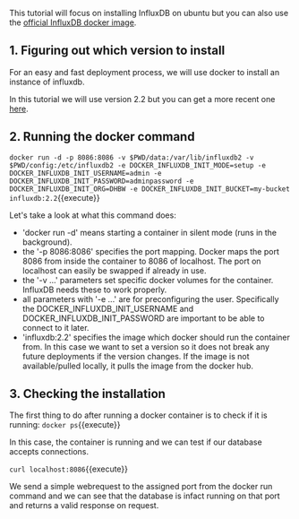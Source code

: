 

This tutorial will focus on installing InfluxDB on ubuntu but you can also use the [official InfluxDB docker image](https://hub.docker.com/_/influxdb/).

## 1. Figuring out which version to install

For an easy and fast deployment process, we will use docker to install an instance of influxdb.

In this tutorial we will use version 2.2 but you can get a more recent one [here](https://hub.docker.com/_/influxdb/).

## 2. Running the docker command
 
`docker run -d -p 8086:8086 -v $PWD/data:/var/lib/influxdb2 -v $PWD/config:/etc/influxdb2 -e DOCKER_INFLUXDB_INIT_MODE=setup -e DOCKER_INFLUXDB_INIT_USERNAME=admin -e DOCKER_INFLUXDB_INIT_PASSWORD=adminpassword -e DOCKER_INFLUXDB_INIT_ORG=DHBW -e DOCKER_INFLUXDB_INIT_BUCKET=my-bucket influxdb:2.2`{{execute}}

Let's take a look at what this command does:
 - 'docker run -d' means starting a container in silent mode (runs in the background).
 - the '-p 8086:8086' specifies the port mapping. Docker maps the port 8086 from inside the container to 8086 of localhost. The port on localhost can easily be swapped if already in use.
 - the '-v ...' parameters set specific docker volumes for the container. InfluxDB needs these to work properly.
 - all parameters with '-e ...' are for preconfiguring the user. Specifically the DOCKER_INFLUXDB_INIT_USERNAME and DOCKER_INFLUXDB_INIT_PASSWORD are important to be able to connect to it later. 
 - 'influxdb:2.2' specifies the image which docker should run the container from. In this case we want to set a version so it does not break any future deployments if the version changes. If the image is not available/pulled locally, it pulls the image from the docker hub.
## 3. Checking the installation

The first thing to do after running a docker container is to check if it is running:
`docker ps`{{execute}}

In this case, the container is running and we can test if our database accepts connections.

`curl localhost:8086`{{execute}}

We send a simple webrequest to the assigned port from the docker run command and we can see that the database is infact running on that port and returns a valid response on request.



